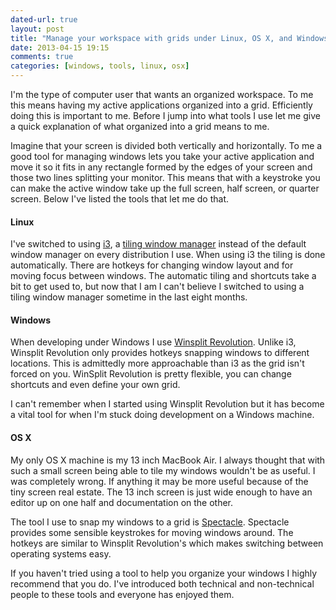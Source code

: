 ```yaml
---
dated-url: true
layout: post
title: "Manage your workspace with grids under Linux, OS X, and Windows"
date: 2013-04-15 19:15
comments: true
categories: [windows, tools, linux, osx]
---
```


I'm the type of computer user that wants an organized
workspace. To me this means having my active applications organized
into a grid. Efficiently doing this is important to me. Before I jump
into what tools I use let me give a quick explanation of what
organized into a grid means to me.

Imagine that your screen is divided both vertically and
horizontally. To me a good tool for managing windows lets you take
your active application and move it so it fits in any rectangle formed
by the edges of your screen and those two lines splitting your
monitor. This means that with a keystroke you can make the active
window take up the full screen, half screen, or quarter screen. Below
I've listed the tools that let me do that.

#### Linux ####

I've switched to using [i3](http://i3wm.org/), a
[tiling window manager](http://en.wikipedia.org/wiki/Tiling_window_manager)
instead of the default window manager on every distribution I use. When using
i3 the tiling is done automatically. There are hotkeys for changing
window layout and for moving focus between windows. The automatic tiling and
shortcuts take a bit to get used to, but now that I am I can't believe
I switched to using a tiling window manager sometime in the last eight
months.

#### Windows ####

When developing under Windows I use
[Winsplit Revolution](http://winsplit-revolution.com/). Unlike i3,
Winsplit Revolution only provides hotkeys snapping windows to
different locations. This is admittedly more approachable than i3 as
the grid isn't forced on you. WinSplit Revolution is pretty flexible,
you can change shortcuts and even define your own grid.

I can't remember when I started using Winsplit Revolution but it has
become a vital tool for when I'm stuck doing development on a Windows
machine.

#### OS X ####

My only OS X machine is my 13 inch MacBook Air. I always thought that
with such a small screen being able to tile my windows wouldn't be as
useful. I  was completely wrong. If anything it may be more useful
because of the tiny screen real estate. The 13 inch screen is just wide
enough to have an editor up on one half and documentation on the
other.

The tool I use to snap my windows to a grid is
[Spectacle](http://spectacleapp.com/). Spectacle provides some
sensible keystrokes for moving windows around. The hotkeys are
similar to Winsplit Revolution's which makes switching between
operating systems easy.

If you haven't tried using a tool to help you organize your windows I
highly recommend that you do. I've introduced both technical and
non-technical people to these tools and everyone has enjoyed them.
